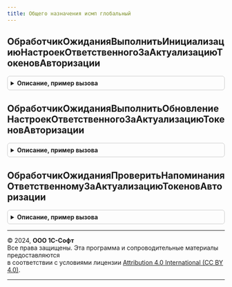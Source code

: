 ```yaml
---
title: Общего назначения исмп глобальный
---
```



## ОбработчикОжиданияВыполнитьИнициализациюНастроекОтветственногоЗаАктуализациюТокеновАвторизации
<details style="margin: 1em 0; padding: 0.5em; border: 1px solid #ccc; border-radius: 6px;">

<summary style="font-weight: bold; cursor: pointer;">Описание, пример вызова</summary>

```bsl

// Выполняет инициализацию настроек ответственного за актуализацию токенов авторизации ИСМП.
// Настройки содержатся в глобальной переменной ПараметрыПриложения.
//
Процедура ОбработчикОжиданияВыполнитьИнициализациюНастроекОтветственногоЗаАктуализациюТокеновАвторизации() Экспорт
```

Пример вызова
```bsl
ОбщегоНазначенияИСМПГлобальный.ОбработчикОжиданияВыполнитьИнициализациюНастроекОтветственногоЗаАктуализациюТокеновАвторизации() 
```
</details>

## ОбработчикОжиданияВыполнитьОбновлениеНастроекОтветственногоЗаАктуализациюТокеновАвторизации
<details style="margin: 1em 0; padding: 0.5em; border: 1px solid #ccc; border-radius: 6px;">

<summary style="font-weight: bold; cursor: pointer;">Описание, пример вызова</summary>

```bsl

// Выполняет обновление настроек ответственного за актуализацию токенов авторизации ИСМП.
// Настройки содержатся в глобальной переменной ПараметрыПриложения.
//
Процедура ОбработчикОжиданияВыполнитьОбновлениеНастроекОтветственногоЗаАктуализациюТокеновАвторизации() Экспорт
```

Пример вызова
```bsl
ОбщегоНазначенияИСМПГлобальный.ОбработчикОжиданияВыполнитьОбновлениеНастроекОтветственногоЗаАктуализациюТокеновАвторизации() 
```
</details>

## ОбработчикОжиданияПроверитьНапоминанияОтветственномуЗаАктуализациюТокеновАвторизации
<details style="margin: 1em 0; padding: 0.5em; border: 1px solid #ccc; border-radius: 6px;">

<summary style="font-weight: bold; cursor: pointer;">Описание, пример вызова</summary>

```bsl

// Проверяет наличие напоминаний для ответственного за актуализацию токенов авторизации ИСМП.
// При необходимости, открывает форму актуализации токенов авторизации ИС МП.
//
Процедура ОбработчикОжиданияПроверитьНапоминанияОтветственномуЗаАктуализациюТокеновАвторизации() Экспорт
```

Пример вызова
```bsl
ОбщегоНазначенияИСМПГлобальный.ОбработчикОжиданияПроверитьНапоминанияОтветственномуЗаАктуализациюТокеновАвторизации() 
```
</details>

---

© 2024, **ООО 1С-Софт**  
Все права защищены. Эта программа и сопроводительные материалы предоставляются  
в соответствии с условиями лицензии [Attribution 4.0 International (CC BY 4.0)](https://creativecommons.org/licenses/by/4.0/legalcode).

---
